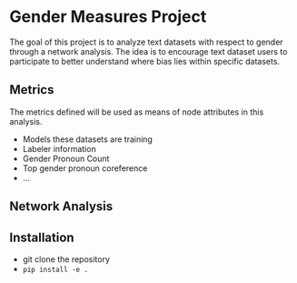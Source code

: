 # Gender Measures Project
The goal of this project is to analyze text datasets with respect to gender through a network analysis. The idea is to encourage text dataset users to participate to better understand where bias lies within specific datasets. 
## Metrics
The metrics defined will be used as means of node attributes in this analysis.
* Models these datasets are training
* Labeler information
* Gender Pronoun Count
* Top gender pronoun coreference
* ...
## Network Analysis




## Installation
* git clone the repository 
* `pip install -e .`


